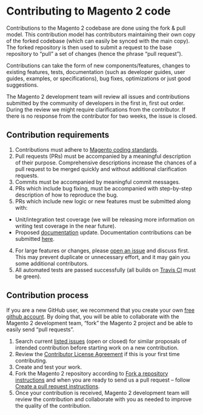 # Contributing to Magento 2 code

Contributions to the Magento 2 codebase are done using the fork & pull model.
This contribution model has contributors maintaining their own copy of the forked codebase (which can easily be synced with the main copy). The forked repository is then used to submit a request to the base repository to “pull” a set of changes (hence the phrase “pull request”).

Contributions can take the form of new components/features, changes to existing features, tests, documentation (such as developer guides, user guides, examples, or specifications), bug fixes, optimizations or just good suggestions.

The Magento 2 development team will review all issues and contributions submitted by the community of developers in the first in, first out order. During the review we might require clarifications from the contributor. If there is no response from the contributor for two weeks, the issue is closed.


## Contribution requirements

1. Contributions must adhere to [Magento coding standards](http://devdocs.magento.com/guides/v2.0/coding-standards/bk-coding-standards.html).
2. Pull requests (PRs) must be accompanied by a meaningful description of their purpose. Comprehensive descriptions increase the chances of a pull request to be merged quickly and without additional clarification requests.
3. Commits must be accompanied by meaningful commit messages.
4. PRs which include bug fixing, must be accompanied with step-by-step description of how to reproduce the bug.
3. PRs which include new logic or new features must be submitted along with:
* Unit/integration test coverage (we will be releasing more information on writing test coverage in the near future).
* Proposed [documentation](http://devdocs.magento.com) update. Documentation contributions can be submitted [here](https://github.com/magento/devdocs).
4. For large features or changes, please [open an issue](https://github.com/magento/magento2/issues) and discuss first. This may prevent duplicate or unnecessary effort, and it may gain you some additional contributors.
5. All automated tests are passed successfully (all builds on [Travis CI](https://travis-ci.org/magento/magento2) must be green).

## Contribution process

If you are a new GitHub user, we recommend that you create your own [free github account](https://github.com/signup/free). By doing that, you will be able to collaborate with the Magento 2 development team, “fork” the Magento 2 project and be able to easily send “pull requests”.

1. Search current [listed issues](https://github.com/magento/magento2/issues) (open or closed) for similar proposals of intended contribution before starting work on a new contribution.
2. Review the [Contributor License Agreement](https://magento.com/legaldocuments/mca) if this is your first time contributing.
3. Create and test your work.
4. Fork the Magento 2 repository according to [Fork a repository instructions](http://devdocs.magento.com/guides/v2.0/contributor-guide/contributing.html#fork) and when you are ready to send us a pull request – follow [Create a pull request instructions](http://devdocs.magento.com/guides/v2.0/contributor-guide/contributing.html#pull_request).
5. Once your contribution is received, Magento 2 development team will review the contribution and collaborate with you as needed to improve the quality of the contribution.
